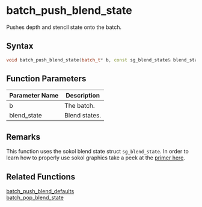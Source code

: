 # batch_push_blend_state

Pushes depth and stencil state onto the batch.

## Syntax

```cpp
void batch_push_blend_state(batch_t* b, const sg_blend_state& blend_state);
```

## Function Parameters

Parameter Name | Description
--- | ---
b | The batch.
blend_state | Blend states.

## Remarks

This function uses the sokol blend state struct `sg_blend_state`. In order to learn how to properly use sokol graphics take a peek at the [primer here](https://github.com/RandyGaul/cute_framework/blob/master/doc/graphics/sokol.md).

## Related Functions
 
[batch_push_blend_defaults](https://github.com/RandyGaul/cute_framework/tree/master/doc/graphics/batch/batch_push_blend_defaults.md)  
[batch_pop_blend_state](https://github.com/RandyGaul/cute_framework/tree/master/doc/graphics/batch/batch_pop_blend_state.md)  

